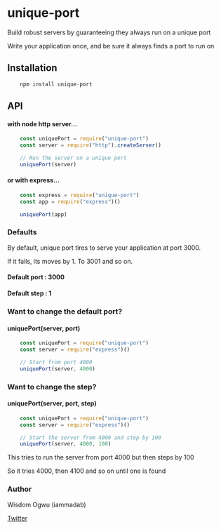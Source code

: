 # unique-port
Build robust servers by guaranteeing they always run on a unique port

Write your application once, and be sure it always finds a port to run on

## Installation

```javascript
    npm install unique-port
```

## API

#### with node http server...

```javascript
    const uniquePort = require("unique-port")
    const server = require("http").createServer()

    // Run the server on a unique port
    uniquePort(server)

```

#### or with express...

```javascript
    const express = require("unique-port")
    const app = require("express")()

    uniquePort(app)
```

### Defaults

By default, unique port tires to serve your application at port 3000.

If it fails, its moves by 1. To 3001 and so on.

#### Default port : 3000
#### Default step : 1

### Want to change the default port?

#### uniquePort(server, port)

```javascript
    const uniquePort = require("unique-port")
    const server = require("express")()

    // Start from port 4000
    uniquePort(server, 4000)
```

### Want to change the step?

#### uniquePort(server, port, step)
    
```javascript
    const uniquePort = require("unique-port")
    const server = require("express")()

    // Start the server from 4000 and step by 100
    uniquePort(server, 4000, 100)
```

This tries to run the server from port 4000 but then steps by 100

So it tries 4000, then 4100 and so on until one is found


### Author
Wisdom Ogwu (iammadab)

[Twitter](https://twitter.com/iammadab)